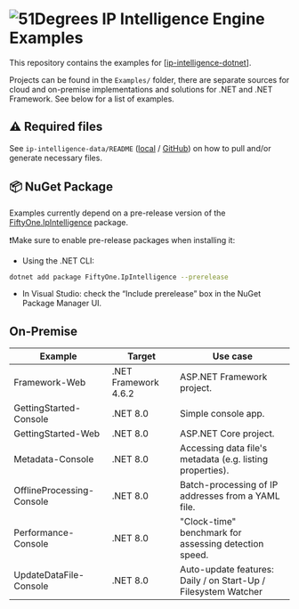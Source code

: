 # ![51Degrees](https://51degrees.com/img/logo.png?utm_source=github&utm_medium=repository&utm_content=readme_main&utm_campaign=dotnet-open-source "Data rewards the curious") IP Intelligence Engine Examples

This repository contains the examples for [[ip-intelligence-dotnet](https://github.com/51Degrees/ip-intelligence-dotnet/)].

Projects can be found in the `Examples/` folder, there are separate sources for cloud and on-premise implementations and solutions for .NET and .NET Framework. See below for a list of examples.

## ⚠️ Required files

See `ip-intelligence-data/README` ([local](./ip-intelligence-data/README) / [GitHub](https://github.com/51Degrees/ip-intelligence-data/)) on how to pull and/or generate necessary files.

## 📦 NuGet Package

Examples currently depend on a pre-release version of the [FiftyOne.IpIntelligence](https://www.nuget.org/packages/FiftyOne.IpIntelligence) package.  

❗Make sure to enable pre-release packages when installing it:
* Using the .NET CLI:
```sh
dotnet add package FiftyOne.IpIntelligence --prerelease
```

* In Visual Studio: check the “Include prerelease” box in the NuGet Package Manager UI.

## On-Premise

|Example|Target|Use case|
|---|---|---|
|Framework-Web|.NET Framework 4.6.2|ASP.NET Framework project.|
|GettingStarted-Console|.NET 8.0|Simple console app.|
|GettingStarted-Web|.NET 8.0|ASP.NET Core project.|
|Metadata-Console|.NET 8.0|Accessing data file's metadata (e.g. listing properties).|
|OfflineProcessing-Console|.NET 8.0|Batch-processing of IP addresses from a YAML file.|
|Performance-Console|.NET 8.0|"Clock-time" benchmark for assessing detection speed.|
|UpdateDataFile-Console|.NET 8.0|Auto-update features: Daily / on Start-Up / Filesystem Watcher|
